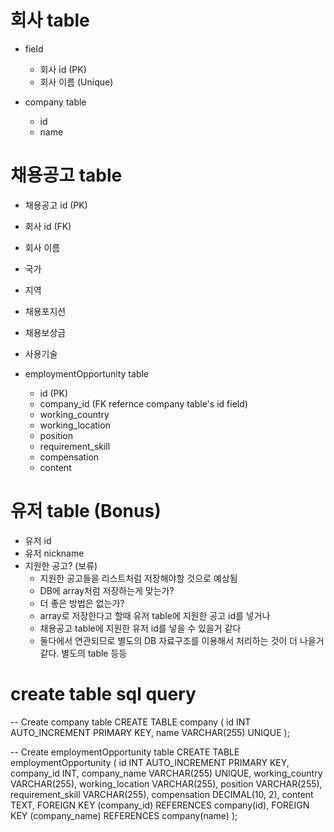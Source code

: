 # 회사 table

- field

  - 회사 id (PK)
  - 회사 이름 (Unique)

- company table
  - id
  - name

# 채용공고 table

- 채용공고 id (PK)
- 회사 id (FK)
- 회사 이름
- 국가
- 지역
- 채용포지션
- 채용보상금
- 사용기술

- employmentOpportunity table
  - id (PK)
  - company_id (FK refernce company table's id field)
  - working_country
  - working_location
  - position
  - requirement_skill
  - compensation
  - content

# 유저 table (Bonus)

- 유저 id
- 유저 nickname
- 지원한 공고? (보류)
  - 지원한 공고들을 리스트처럼 저장해야할 것으로 예상됨
  - DB에 array처럼 저장하는게 맞는가?
  - 더 좋은 방법은 없는가?
  - array로 저장한다고 할때 유저 table에 지원한 공고 id를 넣거나
  - 채용공고 table에 지원한 유저 id를 넣을 수 있을거 같다
  - 둘다에서 연관되므로 별도의 DB 자료구조를 이용해서 처리하는 것이 더 나을거 같다. 별도의 table 등등

# create table sql query

-- Create company table
CREATE TABLE company (
id INT AUTO_INCREMENT PRIMARY KEY,
name VARCHAR(255) UNIQUE
);

-- Create employmentOpportunity table
CREATE TABLE employmentOpportunity (
id INT AUTO_INCREMENT PRIMARY KEY,
company_id INT,
company_name VARCHAR(255) UNIQUE,
working_country VARCHAR(255),
working_location VARCHAR(255),
position VARCHAR(255),
requirement_skill VARCHAR(255),
compensation DECIMAL(10, 2),
content TEXT,
FOREIGN KEY (company_id) REFERENCES company(id),
FOREIGN KEY (company_name) REFERENCES company(name)
);
